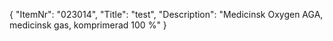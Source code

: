 {
  "ItemNr": "023014",
  "Title": "test",
  "Description": "Medicinsk Oxygen AGA, medicinsk gas, komprimerad 100 %"
}